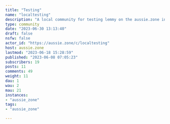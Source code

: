 ```yaml
---
title: "Testing" 
name: "localtesting"
description: "A local community for testing lemmy on the aussie.zone instance."
type: community
date: "2023-06-30 13:13:40"
draft: false
nsfw: false
actor_id: "https://aussie.zone/c/localtesting"
host: aussie.zone
lastmod: "2023-06-18 15:28:59"
published: "2023-06-08 07:05:23"
subscribers: 19
posts: 11
comments: 49
weight: 11
dau: 1
wau: 2
mau: 21
instances:
- "aussie_zone"
tags: 
- "aussie_zone"

---
```

